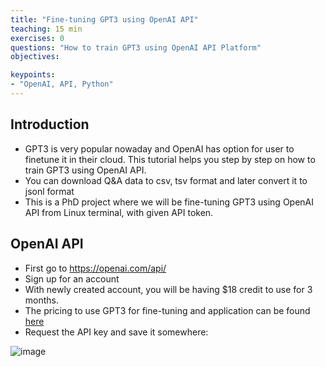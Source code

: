 ```yaml
---
title: "Fine-tuning GPT3 using OpenAI API"
teaching: 15 min
exercises: 0
questions: "How to train GPT3 using OpenAI API Platform"
objectives:

keypoints:
- "OpenAI, API, Python"
---
```



## Introduction
- GPT3 is very popular nowaday and OpenAI has option for user to finetune it in their cloud. This tutorial helps you step by step on how to train GPT3 using OpenAI API.
- You can download Q&A data to csv, tsv format and later convert it to jsonl format
- This is a PhD project where we will be fine-tuning GPT3 using OpenAI API from Linux terminal, with given API token.

## OpenAI API
- First go to https://openai.com/api/
- Sign up for an account
- With newly created account, you will be having $18 credit to use for 3 months.
- The pricing to use GPT3 for fine-tuning and application can be found [here](https://openai.com/api/pricing/)
- Request the API key and save it somewhere:

![image](https://user-images.githubusercontent.com/43855029/206237692-0190c04d-c487-4f9a-a8a0-d75c3756e6b6.png)
